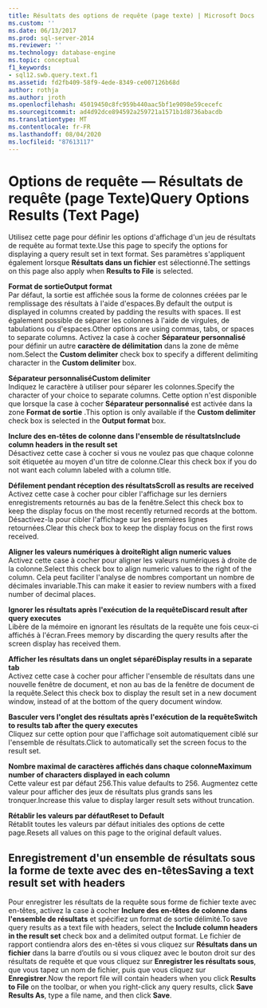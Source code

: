 ```yaml
---
title: Résultats des options de requête (page texte) | Microsoft Docs
ms.custom: ''
ms.date: 06/13/2017
ms.prod: sql-server-2014
ms.reviewer: ''
ms.technology: database-engine
ms.topic: conceptual
f1_keywords:
- sql12.swb.query.text.f1
ms.assetid: fd2fb409-58f9-4ede-8349-ce007126b68d
author: rothja
ms.author: jroth
ms.openlocfilehash: 45019450c8fc959b440aac5bf1e9098e59cecefc
ms.sourcegitcommit: ad4d92dce894592a259721a1571b1d8736abacdb
ms.translationtype: MT
ms.contentlocale: fr-FR
ms.lasthandoff: 08/04/2020
ms.locfileid: "87613117"
---
```

# <a name="query-options-results-text-page"></a><span data-ttu-id="f08c8-102">Options de requête — Résultats de requête (page Texte)</span><span class="sxs-lookup"><span data-stu-id="f08c8-102">Query Options Results (Text Page)</span></span>
  <span data-ttu-id="f08c8-103">Utilisez cette page pour définir les options d'affichage d'un jeu de résultats de requête au format texte.</span><span class="sxs-lookup"><span data-stu-id="f08c8-103">Use this page to specify the options for displaying a query result set in text format.</span></span> <span data-ttu-id="f08c8-104">Ses paramètres s'appliquent également lorsque **Résultats dans un fichier** est sélectionné.</span><span class="sxs-lookup"><span data-stu-id="f08c8-104">The settings on this page also apply when **Results to File** is selected.</span></span>  
  
 <span data-ttu-id="f08c8-105">**Format de sortie**</span><span class="sxs-lookup"><span data-stu-id="f08c8-105">**Output format**</span></span>  
 <span data-ttu-id="f08c8-106">Par défaut, la sortie est affichée sous la forme de colonnes créées par le remplissage des résultats à l'aide d'espaces.</span><span class="sxs-lookup"><span data-stu-id="f08c8-106">By default the output is displayed in columns created by padding the results with spaces.</span></span> <span data-ttu-id="f08c8-107">Il est également possible de séparer les colonnes à l'aide de virgules, de tabulations ou d'espaces.</span><span class="sxs-lookup"><span data-stu-id="f08c8-107">Other options are using commas, tabs, or spaces to separate columns.</span></span> <span data-ttu-id="f08c8-108">Activez la case à cocher **Séparateur personnalisé** pour définir un autre **caractère de délimitation** dans la zone de même nom.</span><span class="sxs-lookup"><span data-stu-id="f08c8-108">Select the **Custom delimiter** check box to specify a different delimiting character in the **Custom delimiter** box.</span></span>  
  
 <span data-ttu-id="f08c8-109">**Séparateur personnalisé**</span><span class="sxs-lookup"><span data-stu-id="f08c8-109">**Custom delimiter**</span></span>  
 <span data-ttu-id="f08c8-110">Indiquez le caractère à utiliser pour séparer les colonnes.</span><span class="sxs-lookup"><span data-stu-id="f08c8-110">Specify the character of your choice to separate columns.</span></span> <span data-ttu-id="f08c8-111">Cette option n'est disponible que lorsque la case à cocher **Séparateur personnalisé** est activée dans la zone **Format de sortie** .</span><span class="sxs-lookup"><span data-stu-id="f08c8-111">This option is only available if the **Custom delimiter** check box is selected in the **Output format** box.</span></span>  
  
 <span data-ttu-id="f08c8-112">**Inclure des en-têtes de colonne dans l'ensemble de résultats**</span><span class="sxs-lookup"><span data-stu-id="f08c8-112">**Include column headers in the result set**</span></span>  
 <span data-ttu-id="f08c8-113">Désactivez cette case à cocher si vous ne voulez pas que chaque colonne soit étiquetée au moyen d'un titre de colonne.</span><span class="sxs-lookup"><span data-stu-id="f08c8-113">Clear this check box if you do not want each column labeled with a column title.</span></span>  
  
 <span data-ttu-id="f08c8-114">**Défilement pendant réception des résultats**</span><span class="sxs-lookup"><span data-stu-id="f08c8-114">**Scroll as results are received**</span></span>  
 <span data-ttu-id="f08c8-115">Activez cette case à cocher pour cibler l'affichage sur les derniers enregistrements retournés au bas de la fenêtre.</span><span class="sxs-lookup"><span data-stu-id="f08c8-115">Select this check box to keep the display focus on the most recently returned records at the bottom.</span></span> <span data-ttu-id="f08c8-116">Désactivez-la pour cibler l'affichage sur les premières lignes retournées.</span><span class="sxs-lookup"><span data-stu-id="f08c8-116">Clear this check box to keep the display focus on the first rows received.</span></span>  
  
 <span data-ttu-id="f08c8-117">**Aligner les valeurs numériques à droite**</span><span class="sxs-lookup"><span data-stu-id="f08c8-117">**Right align numeric values**</span></span>  
 <span data-ttu-id="f08c8-118">Activez cette case à cocher pour aligner les valeurs numériques à droite de la colonne.</span><span class="sxs-lookup"><span data-stu-id="f08c8-118">Select this check box to align numeric values to the right of the column.</span></span> <span data-ttu-id="f08c8-119">Cela peut faciliter l'analyse de nombres comportant un nombre de décimales invariable.</span><span class="sxs-lookup"><span data-stu-id="f08c8-119">This can make it easier to review numbers with a fixed number of decimal places.</span></span>  
  
 <span data-ttu-id="f08c8-120">**Ignorer les résultats après l'exécution de la requête**</span><span class="sxs-lookup"><span data-stu-id="f08c8-120">**Discard result after query executes**</span></span>  
 <span data-ttu-id="f08c8-121">Libère de la mémoire en ignorant les résultats de la requête une fois ceux-ci affichés à l'écran.</span><span class="sxs-lookup"><span data-stu-id="f08c8-121">Frees memory by discarding the query results after the screen display has received them.</span></span>  
  
 <span data-ttu-id="f08c8-122">**Afficher les résultats dans un onglet séparé**</span><span class="sxs-lookup"><span data-stu-id="f08c8-122">**Display results in a separate tab**</span></span>  
 <span data-ttu-id="f08c8-123">Activez cette case à cocher pour afficher l'ensemble de résultats dans une nouvelle fenêtre de document, et non au bas de la fenêtre de document de la requête.</span><span class="sxs-lookup"><span data-stu-id="f08c8-123">Select this check box to display the result set in a new document window, instead of at the bottom of the query document window.</span></span>  
  
 <span data-ttu-id="f08c8-124">**Basculer vers l'onglet des résultats après l'exécution de la requête**</span><span class="sxs-lookup"><span data-stu-id="f08c8-124">**Switch to results tab after the query executes**</span></span>  
 <span data-ttu-id="f08c8-125">Cliquez sur cette option pour que l'affichage soit automatiquement ciblé sur l'ensemble de résultats.</span><span class="sxs-lookup"><span data-stu-id="f08c8-125">Click to automatically set the screen focus to the result set.</span></span>  
  
 <span data-ttu-id="f08c8-126">**Nombre maximal de caractères affichés dans chaque colonne**</span><span class="sxs-lookup"><span data-stu-id="f08c8-126">**Maximum number of characters displayed in each column**</span></span>  
 <span data-ttu-id="f08c8-127">Cette valeur est par défaut 256.</span><span class="sxs-lookup"><span data-stu-id="f08c8-127">This value defaults to 256.</span></span> <span data-ttu-id="f08c8-128">Augmentez cette valeur pour afficher des jeux de résultats plus grands sans les tronquer.</span><span class="sxs-lookup"><span data-stu-id="f08c8-128">Increase this value to display larger result sets without truncation.</span></span>  
  
 <span data-ttu-id="f08c8-129">**Rétablir les valeurs par défaut**</span><span class="sxs-lookup"><span data-stu-id="f08c8-129">**Reset to Default**</span></span>  
 <span data-ttu-id="f08c8-130">Rétablit toutes les valeurs par défaut initiales des options de cette page.</span><span class="sxs-lookup"><span data-stu-id="f08c8-130">Resets all values on this page to the original default values.</span></span>  
  
## <a name="saving-a-text-result-set-with-headers"></a><span data-ttu-id="f08c8-131">Enregistrement d'un ensemble de résultats sous la forme de texte avec des en-têtes</span><span class="sxs-lookup"><span data-stu-id="f08c8-131">Saving a text result set with headers</span></span>  
 <span data-ttu-id="f08c8-132">Pour enregistrer les résultats de la requête sous forme de fichier texte avec en-têtes, activez la case à cocher **Inclure des en-têtes de colonne dans l'ensemble de résultats** et spécifiez un format de sortie délimité.</span><span class="sxs-lookup"><span data-stu-id="f08c8-132">To save query results as a text file with headers, select the **Include column headers in the result set** check box and a delimited output format.</span></span> <span data-ttu-id="f08c8-133">Le fichier de rapport contiendra alors des en-têtes si vous cliquez sur **Résultats dans un fichier** dans la barre d’outils ou si vous cliquez avec le bouton droit sur des résultats de requête et que vous cliquez sur **Enregistrer les résultats sous**, que vous tapez un nom de fichier, puis que vous cliquez sur **Enregistrer**.</span><span class="sxs-lookup"><span data-stu-id="f08c8-133">Now the report file will contain headers when you click **Results to File** on the toolbar, or when you right-click any query results, click **Save Results As**, type a file name, and then click **Save**.</span></span>  
  
  
